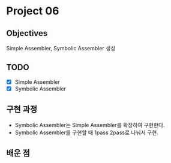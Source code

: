 # Project 06

## Objectives
Simple Assembler, Symbolic Assembler 생성

## TODO
- [x] Simple Assembler
- [x] Symbolic Assembler

## 구현 과정
- Symbolic Assembler는 Simple Assembler를 확장하여 구현한다.
- Symbolic Assembler를 구현할 때 1pass 2pass로 나눠서 구현.


## 배운 점